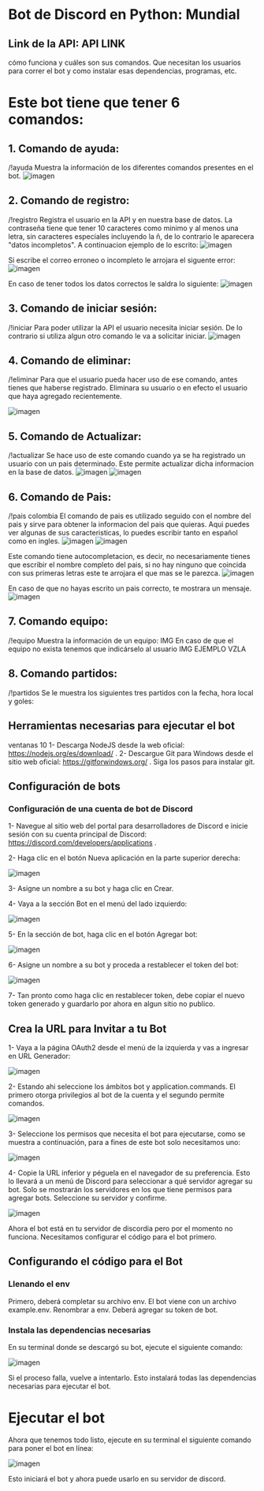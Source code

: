 # Bot de Discord en Python: Mundial
## Link de la API: API LINK
cómo funciona y cuáles son sus
comandos. Que necesitan los usuarios para correr el bot y como instalar esas
dependencias, programas, etc.

# Este bot tiene que tener 6 comandos:

## 1. Comando de ayuda:
/!ayuda Muestra la información de los diferentes comandos presentes en el bot.
![imagen](cap1.png)

## 2. Comando de registro:
/!registro Registra el usuario en la API y en nuestra base de datos.
La contraseña tiene que tener 10 caracteres como minimo y al menos una letra, sin caracteres especiales incluyendo la ñ, de lo contrario le aparecera "datos incompletos". A continuacion ejemplo de lo escrito:
![imagen](cap3.png)

Si escribe el correo erroneo o incompleto le arrojara el siguente error:
![imagen](cap4.png)

En caso de tener todos los datos correctos le saldra lo siguiente:
![imagen](cap2.png)

## 3. Comando de iniciar sesión:
/!iniciar Para poder utilizar la API el usuario necesita iniciar sesión. De lo contrario si utiliza algun otro comando le va a solicitar iniciar.
![imagen](cap5.png)

## 4. Comando de eliminar:
/!eliminar Para que el usuario pueda hacer uso  de ese comando, antes tienes que haberse registrado. Eliminara su usuario o en efecto el usuario que haya agregado recientemente.

![imagen](cap6.png)

## 5. Comando de Actualizar: 
/!actualizar Se hace uso de este comando cuando ya se ha registrado un usuario con un pais determinado. Este permite actualizar dicha informacion en la base de datos.
![imagen](cap7.png)
![imagen](cap8.png)

## 6. Comando de Pais:
/!pais colombia El comando de pais es utilizado seguido con el nombre del pais y sirve para obtener la informacion del pais que quieras. Aqui puedes ver algunas de sus caracteristicas, lo puedes escribir tanto en español como en ingles.
![imagen](cap9.png)
![imagen](cap11.png)

Este comando tiene autocompletacion, es decir, no necesariamente tienes que escribir el nombre completo del pais, si no hay ninguno que coincida con sus primeras letras este te arrojara el que mas se le parezca. 
![imagen](cap10.png)

En caso de que no hayas escrito un pais correcto, te mostrara un mensaje.
![imagen](cap12.png)


## 7. Comando equipo:
/!equipo Muestra la información de un equipo:
IMG
En caso de que el equipo no exista tenemos que indicárselo al usuario
IMG EJEMPLO VZLA

## 8. Comando partidos:
/!partidos Se le muestra los siguientes tres partidos con la fecha, hora local y goles:


## Herramientas necesarias para ejecutar el bot
ventanas 10
1- Descarga NodeJS desde la web oficial: https://nodejs.org/es/download/ .
2- Descargue Git para Windows desde el sitio web oficial: https://gitforwindows.org/ . Siga los pasos para instalar git.

## Configuración de bots
### Configuración de una cuenta de bot de Discord

1- Navegue al sitio web del portal para desarrolladores de Discord e inicie sesión con su cuenta principal de Discord: https://discord.com/developers/applications .

2- Haga clic en el botón Nueva aplicación en la parte superior derecha:

![imagen](cap13.png)


3- Asigne un nombre a su bot y haga clic en Crear.

4- Vaya a la sección Bot en el menú del lado izquierdo:

![imagen](cap14.png)


5- En la sección de bot, haga clic en el botón Agregar bot:

![imagen](cap15.png)

6- Asigne un nombre a su bot y proceda a restablecer el token del bot:

![imagen](cap16.png)

7- Tan pronto como haga clic en restablecer token, debe copiar el nuevo token generado y guardarlo por ahora en algun sitio no publico.

## Crea la URL para Invitar a tu Bot

1- Vaya a la página OAuth2 desde el menú de la izquierda y vas a ingresar en URL Generador:

![imagen](cap17.png)

2- Estando ahi seleccione los ámbitos bot y application.commands. El primero otorga privilegios al bot de la cuenta y el segundo permite comandos.

![imagen](cap18.png)

3- Seleccione los permisos que necesita el bot para ejecutarse, como se muestra a continuación, para a fines de este bot solo necesitamos uno:

![imagen](cap19.png)

4- Copie la URL inferior y péguela en el navegador de su preferencia. Esto lo llevará a un menú de Discord para seleccionar a qué servidor agregar su bot. Solo se mostrarán los servidores en los que tiene permisos para agregar bots. Seleccione su servidor y confirme.

![imagen](cap20.png)

Ahora el bot está en tu servidor de discordia pero por el momento no funciona. Necesitamos configurar el código para el bot primero.

## Configurando el código para el Bot
### Llenando el env
Primero, deberá completar su archivo env. El bot viene con un archivo example.env. Renombrar a env. Deberá agregar su token de bot.

### Instala las dependencias necesarias
En su terminal donde se descargó su bot, ejecute el siguiente comando:

![imagen](cap21.png)

Si el proceso falla, vuelve a intentarlo. Esto instalará todas las dependencias necesarias para ejecutar el bot.

# Ejecutar el bot
Ahora que tenemos todo listo, ejecute en su terminal el siguiente comando para poner el bot en línea:

![imagen](cap22.png)

Esto iniciará el bot y ahora puede usarlo en su servidor de discord.













